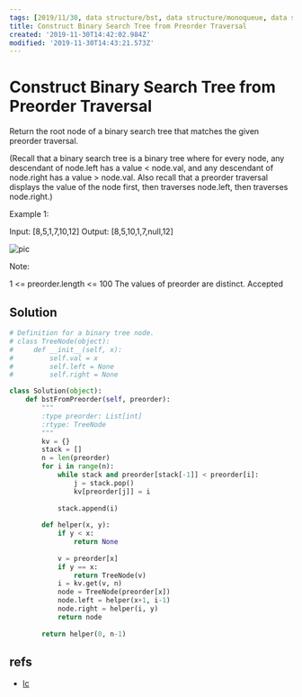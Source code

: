 ```yaml
---
tags: [2019/11/30, data structure/bst, data structure/monoqueue, data structure/tree, leetcode/1008, method/recursion, method/traversal/preorder]
title: Construct Binary Search Tree from Preorder Traversal
created: '2019-11-30T14:42:02.984Z'
modified: '2019-11-30T14:43:21.573Z'
---
```


# Construct Binary Search Tree from Preorder Traversal

Return the root node of a binary search tree that matches the given preorder traversal.

(Recall that a binary search tree is a binary tree where for every node, any descendant of node.left has a value < node.val, and any descendant of node.right has a value > node.val.  Also recall that a preorder traversal displays the value of the node first, then traverses node.left, then traverses node.right.)

 

Example 1:

Input: [8,5,1,7,10,12]
Output: [8,5,10,1,7,null,12]

![pic](https://assets.leetcode.com/uploads/2019/03/06/1266.png)

Note: 

1 <= preorder.length <= 100
The values of preorder are distinct.
Accepted

## Solution

```python
# Definition for a binary tree node.
# class TreeNode(object):
#     def __init__(self, x):
#         self.val = x
#         self.left = None
#         self.right = None

class Solution(object):
    def bstFromPreorder(self, preorder):
        """
        :type preorder: List[int]
        :rtype: TreeNode
        """
        kv = {}
        stack = []
        n = len(preorder)
        for i in range(n):
            while stack and preorder[stack[-1]] < preorder[i]:
                j = stack.pop()
                kv[preorder[j]] = i
            
            stack.append(i)
        
        def helper(x, y):
            if y < x:
                return None
            
            v = preorder[x]
            if y == x:
                return TreeNode(v)
            i = kv.get(v, n)
            node = TreeNode(preorder[x])
            node.left = helper(x+1, i-1)
            node.right = helper(i, y)
            return node
        
        return helper(0, n-1)
```

## refs

* [lc](https://leetcode.com/problems/construct-binary-search-tree-from-preorder-traversal/)
